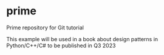 # prime
Prime repository for Git tutorial

This example will be used in a book about design patterns in Python/C++/C# to be published in Q3 2023
